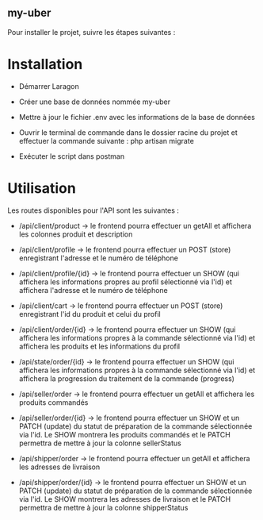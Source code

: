 ## my-uber

Pour installer le projet, suivre les étapes suivantes :

# Installation 

- Démarrer Laragon

- Créer une base de données nommée my-uber

- Mettre à jour le fichier .env avec les informations de la base de données

- Ouvrir le terminal de commande dans le dossier racine du projet et effectuer la commande suivante : php artisan migrate

- Exécuter le script dans postman

# Utilisation

Les routes disponibles pour l'API sont les suivantes :

- /api/client/product -> le frontend pourra effectuer un getAll et affichera les colonnes produit et description

- /api/client/profile -> le frontend pourra effectuer un POST (store) enregistrant l'adresse et le numéro de téléphone

- /api/client/profile/{id} -> le frontend pourra effectuer un SHOW (qui affichera les informations propres au profil sélectionné via l'id) et affichera l'adresse et le numéro de téléphone

- /api/client/cart -> le frontend pourra effectuer un POST (store) enregistrant l'id du produit et celui du profil

- /api/client/order/{id} -> le frontend pourra effectuer un SHOW (qui affichera les informations propres à la commande sélectionné via l'id) et affichera les produits et les informations du profil

- /api/state/order/{id} -> le frontend pourra effectuer un SHOW (qui affichera les informations propres à la commande sélectionné via l'id) et affichera la progression du traitement de la commande (progress)

- /api/seller/order -> le frontend pourra effectuer un getAll et affichera les produits commandés

- /api/seller/order/{id} -> le frontend pourra effectuer un SHOW et un PATCH (update) du statut de préparation de la commande sélectionnée via l'id. Le SHOW montrera les produits commandés et le PATCH permettra de mettre à jour la colonne sellerStatus

- /api/shipper/order -> le frontend pourra effectuer un getAll et affichera les adresses de livraison

- /api/shipper/order/{id} -> le frontend pourra effectuer un SHOW et un PATCH (update) du statut de préparation de la commande sélectionnée via l'id. Le SHOW montrera les adresses de livraison et le PATCH permettra de mettre à jour la colonne shipperStatus